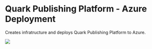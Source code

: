# Quark Publishing Platform - Azure Deployment
Creates infratructure and deploys Quark Publishing Platform to Azure.


<a href="https://portal.azure.com/#create/Microsoft.Template/uri/https%3A%2F%2Fraw.githubusercontent.com%2Fneergupta%2FPlatform-Deployment%2Fmaster%2FQppQxpsAzureDeployHttps.json" target="_blank">
   <img src="http://azuredeploy.net/deploybutton.png"/>   
</a>
